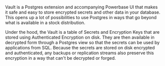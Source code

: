 Vault is a Postgres extension and accompanying Powerbase UI that makes it safe and easy to store encrypted secrets and other data in your database. This opens up a lot of possibilities to use Postgres in ways that go beyond what is available in a stock distribution.

Under the hood, the Vault is a table of Secrets and Encryption Keys that are stored using Authenticated Encryption on disk. They are then available in decrypted form through a Postgres view so that the secrets can be used by applications from SQL. Because the secrets are stored on disk encrypted and authenticated, any backups or replication streams also preserve this encryption in a way that can't be decrypted or forged.
